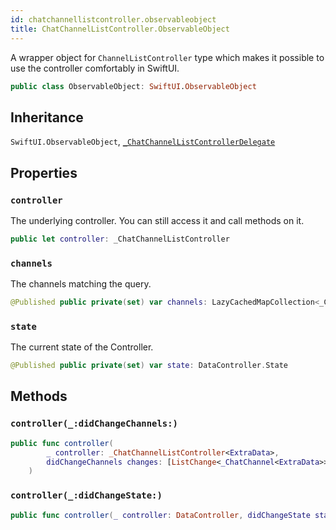 ```yaml
---
id: chatchannellistcontroller.observableobject 
title: ChatChannelListController.ObservableObject
--- 
```


A wrapper object for `ChannelListController` type which makes it possible to use the controller comfortably in SwiftUI.

``` swift
public class ObservableObject: SwiftUI.ObservableObject 
```

## Inheritance

`SwiftUI.ObservableObject`, [`_ChatChannelListControllerDelegate`](ChatChannelListControllerDelegate)

## Properties

### `controller`

The underlying controller. You can still access it and call methods on it.

``` swift
public let controller: _ChatChannelListController
```

### `channels`

The channels matching the query.

``` swift
@Published public private(set) var channels: LazyCachedMapCollection<_ChatChannel<ExtraData>> = []
```

### `state`

The current state of the Controller.

``` swift
@Published public private(set) var state: DataController.State
```

## Methods

### `controller(_:didChangeChannels:)`

``` swift
public func controller(
        _ controller: _ChatChannelListController<ExtraData>,
        didChangeChannels changes: [ListChange<_ChatChannel<ExtraData>>]
    ) 
```

### `controller(_:didChangeState:)`

``` swift
public func controller(_ controller: DataController, didChangeState state: DataController.State) 
```
